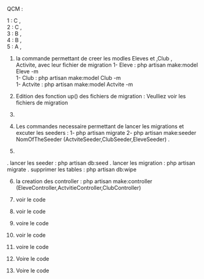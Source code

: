 QCM :

1 : C ,<br>
2 : C ,<br>
3 : B , <br>
4 : B ,<br>
5 : A ,<br>

 

1) la commande permettant de creer les modles Eleves et ,Club , <br>Activite, avec leur fichier de migration 
1- Eleve : php artisan make:model Eleve -m<br>
1- Club : php artisan make:model Club -m<br>
1- Actvite : php artisan make:model Actvite -m<br>
2) Edition des fonction up() des fichiers de migration :
Veulliez voir les fichiers de migration <br>

3) 



4) Les commandes necessaire permettant de lancer les migrations 
et excuter les seeders :
1- php artisan migrate 
2- php artisan make:seeder NomOfTheSeeder (ActviteSeeder,ClubSeeder,EleveSeeder) .
5) 
. lancer les seeder : php artisan db:seed 
. lancer les migration : php artisan migrate 
. supprimer les tables : php artisan db:wipe  

6) la creation des controller : 
php artisan make:controller (EleveController,ActvitieController,ClubController) 


7) voir le code 

8) voir le code 

9) voire le code 

10) voir le code 

11) voire le code 

12) Voire le code 


13) Voire le code 
